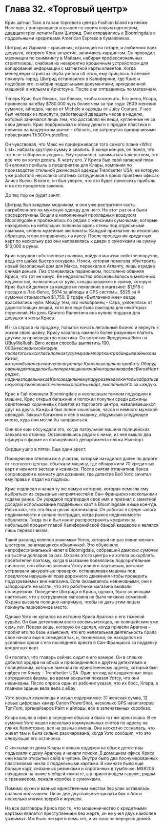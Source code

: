 # Глава 32. «Торговый центр»

Крис загнал Тахо в гараж торгового центра Fashion Island на пляже Ньюпорт, припарковался и вышел со своим новым партнером, двадцати трех летним Гаем Шитрид. Они отправились к Bloomingdale с поддельными кредитками American Express в бумажниках.

Шитрид из Израиля - красавчик, играющий на гитаре, и любимчик всех девушек, которого Крис встретил, занимаясь кардингом. Он проводил махинации по скиммингу в Майами, набирая профессиональных стриптизерш, снабжая их невероятно крошечным устройством для копирования информации с магнитной карты клиентов. Когда менеджеры стриптиз клуба узнали об этом, ему пришлось в спешке покинуть город. Шитрид остановился в Калифорнии, где Крис и подобрал его, снабдив поддельными документами, арендованной машиной и жильем в Арчстоуне. После они отправились по магазинам.

Теперь Крис был близок, так близок, чтобы соскочить. Его жена, Клара, привнесла на eBay $780,000 чуть более чем за три года: 2609 женских сумочек, айподов, часов от Michele и одежды от Juicy Couture. У нее был человек из прислуги, работающий двадцать часов в неделю, который занимался лишь тем, что доставлял ей вещи, купленные не за свои деньги. Крис подбрасывал к этому деньги с продаж пластика и новинок на кардерском рынке - область, не затронутая придирчивыми проверками Th3C0rrupted0ne.

Он чувствовал, что Макс не придерживался того самого плана «Whiz List»: набрать круглую сумму и свалить. В конце концов, он понял, что тот и не собирался уходить. Ему нравилось заниматься хакерством, это все что он хотел делать. К черту его. У Криса был свой запасной план. Он вложил прибыль в предприятие для Клары, компания по производству стильной джинсовой одежды Trendsetter USA, на которую уже работало несколько штатных сотрудников в ярких приятных офисах Алисо Вьехо. В итоге, он был уверен, что это будет приносить прибыль и на сто процентов законно.

До тех пор он будет занят.

Шитрид был заядлым модником, и они уже растратили часть награбленного на мужскую одежду для него. На этот раз они были сосредоточены. Вошли в наполненный прохладным воздухом Bloomingdale и пробежались по рядам с женскими сумочками, которые находились на небольших полочках вдоль стены под отдельными лампами, словно музейные экспонаты. Каждый прихватил по несколько образцов, и они отправились на кассу. После проведения кредитных карт по нескольку раз они направились к двери с сумочками на сумму $13,000 в руках.

Крис нарушил собственные правила, войдя в магазин собственноручно, ведь его шайка быстро оскудела. Нэнси, которая помогала обустроить новый безопасный дом для Макса, переехала в Атланту, лишь изредка снимая деньги. Лиз становилась параноиком, постоянно обвиняя Криса, что тот ее кинул. Ее недовольство обосновывалось в мелочных ведомостях, написанных от руки, складывавшихся в сумму, которую Крис был ей должен за каждое их появление в магазине: $1,918 с поездки в Лас-Вегас, $674 за айподы и GPS системы, $525 за 4 сумочки стоимостью $1,750. В графе «Выплачено мне» везде красовались нули. Между тем, его новобранец – Сара, уклонялась от дорогостоящих вещей, хотя все еще была пригодна для некоторых поручений. На день Святого Валентина она купила подарки для девушки и жены Криса.

Из-за спроса на продажу, попыток начать легальный бизнес и вернуть к жизни свою шайку, Крису казалось намного более разумным платить другим за производство пластика. Он встретил Фредерика Виго на UBuyWeRush. Виго искал способы выплатить $100,000 мексиканской мафии, после того как согласился на эту сумму за импорт контрабанды хвойника из Китая, которая была перехвачена на границе. Крис нашел для него работу. Оборудование для подделок было перемещено из чайного домика в офис Виго в Нортридже, и один из подельников Криса ездил к нему пару раз в неделю чтобы забрать свежую партию новоиспеченных кредитных карт, выплачивая 10$ за каждую.

Крис и Гай покинули Bloomingdale и неспешным темпом подходили к машине. Крис открыл багажник и положил покупки среди дюжины однотонных коричневых пакетов из торгового центра, наваливавшихся друг на друга. Каждый был полон кошельков, часов и немного мужской одеждой. Закрыл багажник и сел в машину, обдумывая следующее место, куда они могли бы направиться.

Они все еще обсуждали это, когда патрульная машина полицейских заехала на стоянку. Остановившись рядом с ними,  из нее вышло два офицера в форме из полицейского департамента пляжа Ньюпорт.

Сердце ушло в пятки. Еще один арест.

Полицейские отвезли их в участок, который находился далее по дороге от торгового центра, обыскали машину, где обнаружили 70 кредитных карт и немного экстази и ксанакса. После снятия отпечатков Криса сопроводили в комнату для дознания, где детектив Боб Уотс зачитал ему права и отдал на подпись.

Крис подписал и начал ту же самую историю, которая помогла ему выбраться из серьезных неприятностей в Сан-Франциско несколькими годами ранее. Он украдкой подтвердил своё имя и признал с заметной досадой использование поддельных карт в Bloomingdale и еще кое-где. Рассказал, что это была целая организация. Он работал в сфере залога недвижимости и сильно пострадал, когда рынок недвижимости обвалился. Тогда он и был нанят распространять кредитки за небольшой процент главой Калифорнийской бандой кардеров и являлся лишь перевозчиком.

Такой расклад являлся знакомым Уотсу, который не раз ловил мелких шестерок, занимавшихся обналичкой. Это объясняло непрофессиональный налет в Bloomigdale, собравший дамских сумочек на тысячи долларов за раз. Охрана этого центра не хотела оскорблять посетителей поэтому, когда в магазине появлялись подозрительные личности, они обычно звонили Уотсу или его партнерам, которые устраивали аккуратные проверки, останавливая машины под предлогом нарушения прав дорожного движения чтобы проверить подозреваемых вне магазина. Если оказывались невиновными, они и заподозрить не могли, что это работники магазина вызвали полицейских. Поведение Шитрида и Криса, однако, было вопиющим настолько, что у сотрудников магазина не было никаких сомнений. Охрана вызвала полицию напрямую, чтобы не дать этим лицам покинуть парковочное место.

Однако Уотс не купился на историю Криса Арагона о его тяжелой судьбе. Он был детективом всего восемь месяцев, но полицейским уже семь лет. Первая вещь, которую он сделал, когда привели Арагона – пробил его по базе и выяснил, что его нелегальная деятельность брала свое начало еще в семидесятых, и, технически, он находился на условном сроке с его последнего ареста в Сан-Франциско за подделку кредитных карт.

Он полагал, что главарь сейчас сидит в его камере. Он в спешке добился ордера на обыск и присоединился к другим детективам и полицейским, которые выехали по единственному адресу, который был найден по Крису – Trendsetter USA. Один взгляд на озадаченные лица сотрудников фирмы, во время вскрытия показал Уотсу, что они невиновны. После опроса один из рабочих указал, что их босс, Клара, в главном здании вела дела с eBay.

Уотс вскрыл хранилища и изъял содержимое: 31 женская сумка, 12 новых цифровых камер Canon PowerShot, несколько GPS навигаторов TomTom, органайзеров Palm и айподы, все в запечатанных коробках.

Клара вошла в офис в середине обыска и была тут же арестована. В ее сумочке Уотс нашел несколько коммунальных счетов по адресу на пляже Капистрано, все на разные имена. Она неохотно созналась, что живет там и была сильно разочарована, когда Уотс сообщил, что это следующая его остановка.

С ключами от дома Клары и новым ордером на обыск детективы подъехали к дому Арагона и начали поиски. В домашнем офисе Криса они нашли открытый сейф в чулане. Внутри было два пронумерованных пластиковых чехла с поддельными картами. В комнате было еще больше карт, связанных резинками и спрятанных в тумбочке. MSR206 находился на полке в общей комнате, а в прилегающем гараже, рядом с тренажером, лежала коробка с сумочками.

Помимо кухни и ванных единственным местом без улик оставалась спальня мальчишек. Лишь две двуспальные кровати бок о бок и несколько мягких зверей и игрушек.

На все разговоры Криса про то, что мошенничество с кредитными картами является преступлением без жертв, он не учел двух наиболее уязвимых. Им было четыре и семь лет, и их папа не вернулся домой.
